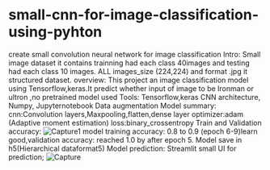 # small-cnn-for-image-classification-using-pyhton
create small convolution neural network for image classification 
Intro:
Small image dataset it contains trainning had each class 40images and testing had each class 10 images.
ALL images_size (224,224) and format .jpg it structured dataset.
overview:
This project an image classification model using Tensorflow,keras.It predict whether input of image to be Ironman or ultron ,no pretrained model used
Tools:
Tensorflow,keras
CNN architecture,
Numpy,
Jupyternotebook
Data augmentation
Model summary:
cnn:Convolution layers,Maxpooling,flatten,dense layer
optimizer:adam (Adaptive moment estimation)
loss:binary_crossentropy
Train and Validation accuracy:
![Capture1](https://github.com/user-attachments/assets/c0fd6e15-9723-4c18-9a2c-22c1a250d989)
model training accuracy: 0.8 to 0.9 (epoch 6-9)learn good,validation accuracy: reached 1.0 by after epoch 5.
Model save in h5(Hierarchical dataformat5)
Model prediction:
Streamlit small UI for prediction;
![Capture](https://github.com/user-attachments/assets/c1c7bd24-031b-4212-a19a-2c293a5c3179)





